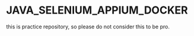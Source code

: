 # JAVA_SELENIUM_APPIUM_DOCKER
this is practice repository, so please do not consider this to be pro.
